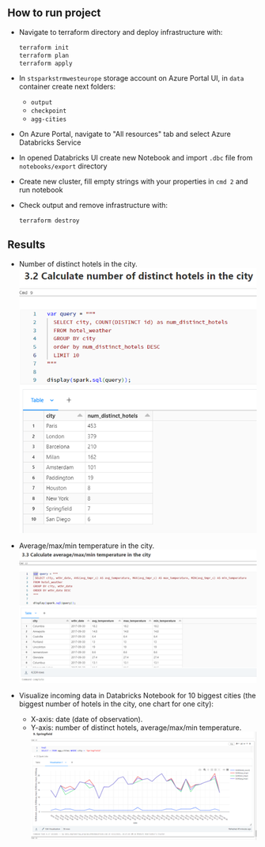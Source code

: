## How to run project
- Navigate to terraform directory and deploy infrastructure with:
    ```
    terraform init
    terraform plan
    terraform apply
    ```

- In `stsparkstrmwesteurope` storage account on Azure Portal UI, in `data` container create next folders:
    - `output`
    - `checkpoint`
    - `agg-cities`

- On Azure Portal, navigate to "All resources" tab and select Azure Databricks Service
- In opened Databricks UI create new Notebook and import `.dbc` file from `notebooks/export` directory
- Create new cluster, fill empty strings with your properties in `cmd 2` and run notebook
- Check output and remove infrastructure with:
  ```
  terraform destroy
  ```
  
## Results
- Number of distinct hotels in the city.  
  ![image](notebooks/screenshots/1%20distinct%20hotels.PNG)

- Average/max/min temperature in the city.  
  ![image](notebooks/screenshots/2%20cities%20agg%20stats.PNG)
- Visualize incoming data in Databricks Notebook for 10 biggest cities (the biggest number of hotels in the city, one chart for one city):
  - X-axis: date (date of observation).
  - Y-axis: number of distinct hotels, average/max/min temperature.  
  ![image](notebooks/screenshots/3%20agg%20data%20visualized.PNG)
